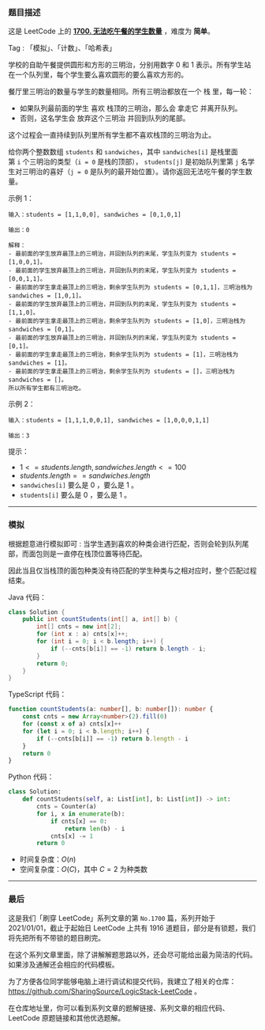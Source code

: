 ### 题目描述

这是 LeetCode 上的 **[1700. 无法吃午餐的学生数量](https://leetcode.cn/problems/number-of-students-unable-to-eat-lunch/solution/by-ac_oier-rvc3/)** ，难度为 **简单**。

Tag : 「模拟」、「计数」、「哈希表」



学校的自助午餐提供圆形和方形的三明治，分别用数字 $0$ 和 $1$ 表示。所有学生站在一个队列里，每个学生要么喜欢圆形的要么喜欢方形的。

餐厅里三明治的数量与学生的数量相同。所有三明治都放在一个 栈 里，每一轮：

* 如果队列最前面的学生 喜欢 栈顶的三明治，那么会 拿走它 并离开队列。
* 否则，这名学生会 放弃这个三明治 并回到队列的尾部。

这个过程会一直持续到队列里所有学生都不喜欢栈顶的三明治为止。

给你两个整数数组 `students` 和 `sandwiches`，其中 `sandwiches[i]` 是栈里面第 `i` 个三明治的类型（`i = 0` 是栈的顶部）， `students[j]` 是初始队列里第 `j` 名学生对三明治的喜好（`j = 0` 是队列的最开始位置）。请你返回无法吃午餐的学生数量。

示例 1：
```
输入：students = [1,1,0,0], sandwiches = [0,1,0,1]

输出：0 

解释：
- 最前面的学生放弃最顶上的三明治，并回到队列的末尾，学生队列变为 students = [1,0,0,1]。
- 最前面的学生放弃最顶上的三明治，并回到队列的末尾，学生队列变为 students = [0,0,1,1]。
- 最前面的学生拿走最顶上的三明治，剩余学生队列为 students = [0,1,1]，三明治栈为 sandwiches = [1,0,1]。
- 最前面的学生放弃最顶上的三明治，并回到队列的末尾，学生队列变为 students = [1,1,0]。
- 最前面的学生拿走最顶上的三明治，剩余学生队列为 students = [1,0]，三明治栈为 sandwiches = [0,1]。
- 最前面的学生放弃最顶上的三明治，并回到队列的末尾，学生队列变为 students = [0,1]。
- 最前面的学生拿走最顶上的三明治，剩余学生队列为 students = [1]，三明治栈为 sandwiches = [1]。
- 最前面的学生拿走最顶上的三明治，剩余学生队列为 students = []，三明治栈为 sandwiches = []。
所以所有学生都有三明治吃。
```
示例 2：
```
输入：students = [1,1,1,0,0,1], sandwiches = [1,0,0,0,1,1]

输出：3
```

提示：
* $1 <= students.length, sandwiches.length <= 100$
* $students.length == sandwiches.length$
* `sandwiches[i]` 要么是 $0$ ，要么是 $1$ 。
* `students[i]` 要么是 $0$ ，要么是 $1$ 。

---

### 模拟

根据题意进行模拟即可 : 当学生遇到喜欢的种类会进行匹配，否则会轮到队列尾部，而面包则是一直停在栈顶位置等待匹配。

因此当且仅当栈顶的面包种类没有待匹配的学生种类与之相对应时，整个匹配过程结束。

Java 代码：
```Java
class Solution {
    public int countStudents(int[] a, int[] b) {
        int[] cnts = new int[2];
        for (int x : a) cnts[x]++;
        for (int i = 0; i < b.length; i++) {
            if (--cnts[b[i]] == -1) return b.length - i;
        }
        return 0;
    }
}
```
TypeScript 代码：
```TypeScript
function countStudents(a: number[], b: number[]): number {
    const cnts = new Array<number>(2).fill(0)
    for (const x of a) cnts[x]++
    for (let i = 0; i < b.length; i++) {
        if (--cnts[b[i]] == -1) return b.length - i
    }
    return 0
}
```
Python 代码：
```Python
class Solution:
    def countStudents(self, a: List[int], b: List[int]) -> int:
        cnts = Counter(a)
        for i, x in enumerate(b):
            if cnts[x] == 0:
                return len(b) - i
            cnts[x] -= 1
        return 0
```
* 时间复杂度：$O(n)$
* 空间复杂度：$O(C)$，其中 $C = 2$ 为种类数

---

### 最后

这是我们「刷穿 LeetCode」系列文章的第 `No.1700` 篇，系列开始于 2021/01/01，截止于起始日 LeetCode 上共有 1916 道题目，部分是有锁题，我们将先把所有不带锁的题目刷完。

在这个系列文章里面，除了讲解解题思路以外，还会尽可能给出最为简洁的代码。如果涉及通解还会相应的代码模板。

为了方便各位同学能够电脑上进行调试和提交代码，我建立了相关的仓库：https://github.com/SharingSource/LogicStack-LeetCode 。

在仓库地址里，你可以看到系列文章的题解链接、系列文章的相应代码、LeetCode 原题链接和其他优选题解。

